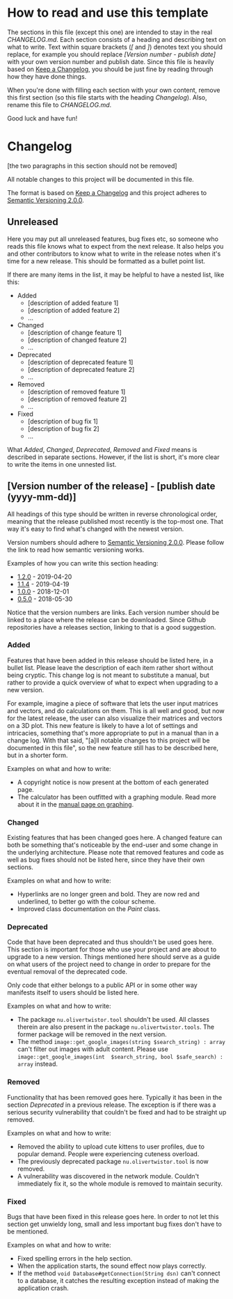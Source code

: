# How to read and use this template
The sections in this file (except this one) are intended to stay in the real 
*CHANGELOG.md*. Each section consists of a heading and describing text on what 
to write. Text within square brackets (*[* and *]*) denotes text you should 
replace, for example you should replace *[Version number - publish date]* with 
your own version number and publish date. Since this file is heavily based on 
[Keep a Changelog][1], you should be just fine by reading through how they have 
done things.

When you're done with filling each section with your own content, remove this 
first section (so this file starts with the heading *Changelog*). Also, rename 
this file to *CHANGELOG.md*.

Good luck and have fun!

# Changelog
[the two paragraphs in this section should not be removed]

All notable changes to this project will be documented in this file.

The format is based on [Keep a Changelog][1] and this project adheres to 
[Semantic Versioning 2.0.0][2].

## Unreleased
Here you may put all unreleased features, bug fixes etc, so someone who reads 
this file knows what to expect from the next release. It also helps you and 
other contributors to know what to write in the release notes when it's time 
for a new release. This should be formatted as a bullet point list.

If there are many items in the list, it may be helpful to have a nested list, 
like this:

* Added
    * [description of added feature 1]
    * [description of added feature 2]
    * ...
* Changed
    * [description of change feature 1]
    * [description of changed feature 2]
    * ...
* Deprecated
    * [description of deprecated feature 1]
    * [description of deprecated feature 2]
    * ...
* Removed
    * [description of removed feature 1]
    * [description of removed feature 2]
    * ...
* Fixed
    * [description of bug fix 1]
    * [description of bug fix 2]
    * ...

What *Added*, *Changed*, *Deprecated*, *Removed* and *Fixed* means is described 
in separate sections. However, if the list is short, it's more clear to write 
the items in one unnested list.

## [Version number of the release] - [publish date (yyyy-mm-dd)]
All headings of this type should be written in reverse chronological order, 
meaning that the release published most recently is the top-most one. That way 
it's easy to find what's changed with the newest version.

Version numbers should adhere to [Semantic Versioning 2.0.0][2]. Please follow 
the link to read how semantic versioning works.

Examples of how you can write this section heading:

* [1.2.0](#) - 2019-04-20
* [1.1.4](#) - 2019-04-19
* [1.0.0](#) - 2018-12-01
* [0.5.0](#) - 2018-05-30

Notice that the version numbers are links. Each version number should be linked 
to a place where the release can be downloaded. Since Github repositories have 
a releases section, linking to that is a good suggestion.

### Added
Features that have been added in this release should be listed here, in a 
bullet list. Please leave the description of each item rather short without 
being cryptic. This change log is not meant to substitute a manual, but rather 
to provide a quick overview of what to expect when upgrading to a new version.

For example, imagine a piece of software that lets the user input matrices and 
vectors, and do calculations on them. This is all well and good, but now for 
the latest release, the user can also visualize their matrices and vectors on a 
3D plot. This new feature is likely to have a lot of settings and intricacies, 
something that's more appropriate to put in a manual than in a change log. With 
that said, "[a]ll notable changes to this project will be documented in this 
file", so the new feature still has to be described here, but in a shorter form.

Examples on what and how to write:

* A copyright notice is now present at the bottom of each generated page.
* The calculator has been outfitted with a graphing module. Read more about it 
in the [manual page on graphing](#).

### Changed
Existing features that has been changed goes here. A changed feature can both 
be something that's noticeable by the end-user and some change in the 
underlying architecture. Please note that removed features and code as well as
bug fixes should not be listed here, since they have their own sections.

Examples on what and how to write:

* Hyperlinks are no longer green and bold. They are now red and underlined, to 
better go with the colour scheme.
* Improved class documentation on the *Paint* class.

### Deprecated
Code that have been deprecated and thus shouldn't be used goes here. This 
section is important for those who use your project and are about to upgrade to 
a new version. Things mentioned here should serve as a guide on what users of 
the project need to change in order to prepare for the eventual removal of the 
deprecated code.

Only code that either belongs to a public API or in some other way manifests 
itself to users should be listed here.

Examples on what and how to write:

* The package `nu.olivertwistor.tool` shouldn't be used. All classes therein 
are also present in the package `nu.olivertwistor.tools`. The former package 
will be removed in the next version.
* The method `image::get_google_images(string $search_string) : array` can't 
filter out images with adult content. Please use `image::get_google_images(int 
$search_string, bool $safe_search) : array` instead.

### Removed
Functionality that has been removed goes here. Typically it has been in the 
section *Deprecated* in a previous release. The exception is if there was a 
serious security vulnerability that couldn't be fixed and had to be straight up 
removed.

Examples on what and how to write:

* Removed the ability to upload cute kittens to user profiles, due to popular 
demand. People were experiencing cuteness overload.
* The previously deprecated package `nu.olivertwistor.tool` is now removed.
* A vulnerability was discovered in the network module. Couldn't immediately 
fix it, so the whole module is removed to maintain security.

### Fixed
Bugs that have been fixed in this release goes here. In order to not let this 
section get unwieldy long, small and less important bug fixes don't have to be 
mentioned.

Examples on what and how to write:

* Fixed spelling errors in the help section.
* When the application starts, the sound effect now plays correctly.
* If the method `void Database#getConnection(String dsn)` can't connect to a 
database, it catches the resulting exception instead of making the application 
crash.


[1]: https://keepachangelog.com/en/1.0.0/
[2]: https://semver.org/
